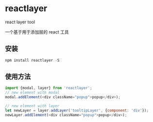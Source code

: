 # reactlayer
react layer tool

一个基于用于添加层的 react 工具
## 安装
```javascript
npm install reactlayer -S
```
## 使用方法
``` javascript
import {modal, layer} from 'reactlayer';
// new element with modal
modal.addElement(<div className="popup">popup</div>);

// new element with layer
let newLayer = layer.addLayer('tooltipLayer', {component: 'div'});
newLayer.addElement(<div className="popup">popup</div>);
```

